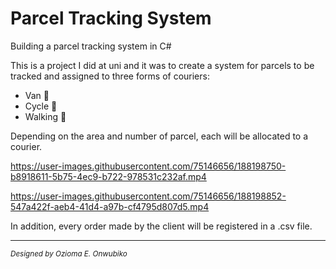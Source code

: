 # Parcel Tracking System
Building a parcel tracking system in C#


This is a project I did at uni and it was to create a system for parcels to be tracked and assigned to three forms of couriers:
- Van 🚚
- Cycle 🚴 
- Walking 🚶 

Depending on the area and number of parcel, each will be allocated to a courier.

https://user-images.githubusercontent.com/75146656/188198750-b8918611-5b75-4ec9-b722-978531c232af.mp4

https://user-images.githubusercontent.com/75146656/188198852-547a422f-aeb4-41d4-a97b-cf4795d807d5.mp4


In addition, every order made by the client will be registered in a .csv file.

__________________________________________________

<sub>_Designed by Ozioma E. Onwubiko_</sub>
